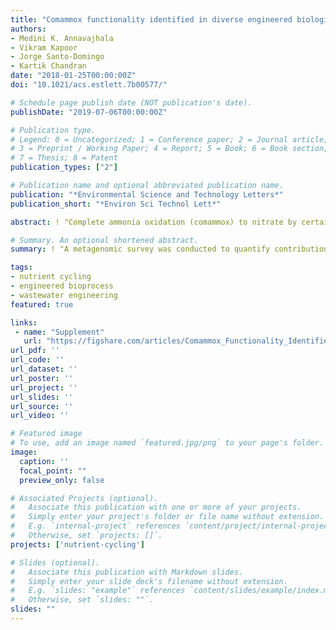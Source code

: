 ```yaml
---
title: "Comammox functionality identified in diverse engineered biological wastewater treatment"
authors:
- Medini K. Annavajhala
- Vikram Kapoor
- Jorge Santo-Domingo
- Kartik Chandran
date: "2018-01-25T00:00:00Z"
doi: "10.1021/acs.estlett.7b00577/"

# Schedule page publish date (NOT publication's date).
publishDate: "2019-07-06T00:00:00Z"

# Publication type.
# Legend: 0 = Uncategorized; 1 = Conference paper; 2 = Journal article;
# 3 = Preprint / Working Paper; 4 = Report; 5 = Book; 6 = Book section;
# 7 = Thesis; 8 = Patent
publication_types: ["2"]

# Publication name and optional abbreviated publication name.
publication: "*Environmental Science and Technology Letters*"
publication_short: "*Environ Sci Technol Lett*"

abstract: ! "Complete ammonia oxidation (comammox) to nitrate by certain Nitrospira-lineage bacteria (CMX) could contribute to overall nitrogen cycling in engineered biological nitrogen removal (BNR) processes in addition to the more well-documented nitrogen transformations by ammonia-oxidizing bacteria (AOB), nitrite-oxidizing bacteria (NOB), and anaerobic ammonia-oxidizing (anammox) bacteria (AMX). A metagenomic survey was conducted to quantify the presence and elucidate the potential functionality of CMX in 16 full-scale BNR configurations treating mainstream or sidestream wastewater. CMX proposed to date were combined with previously published AOB, NOB, and AMX genomes to create an expanded database for alignment of metagenomic reads. CMX-assigned metagenomic reads accounted for between 0.28 and 0.64% of total coding DNA sequences in all BNR configurations. Phylogenetic analysis of key nitrification functional genes *amoA*, encoding the α-subunit of ammonia monooxygenase, *haoB*, encoding the β-subunit of hydroxylamine oxidoreductase, and *nxrB*, encoding the β-subunit of nitrite oxidoreductase, confirmed that each BNR system contained coding regions for production of these enzymes by CMX specifically. Ultimately, the ubiquitous presence of CMX bacteria and metabolic functionality in such diverse system configurations emphasizes the need to translate novel bacterial transformations to engineered biological process interrogation, operation, and design."

# Summary. An optional shortened abstract.
summary: ! "A metagenomic survey was conducted to quantify contributions of comammox bacteria to overall nitrogen cycling in BNR processes."

tags:
- nutrient cycling
- engineered bioprocess
- wastewater engineering
featured: true

links:
 - name: "Supplement"
   url: "https://figshare.com/articles/Comammox_Functionality_Identified_in_Diverse_Engineered_Biological_Wastewater_Treatment_Systems/5844006/"
url_pdf: ''
url_code: ''
url_dataset: ''
url_poster: ''
url_project: ''
url_slides: ''
url_source: ''
url_video: ''

# Featured image
# To use, add an image named `featured.jpg/png` to your page's folder. 
image:
  caption: ''
  focal_point: ""
  preview_only: false

# Associated Projects (optional).
#   Associate this publication with one or more of your projects.
#   Simply enter your project's folder or file name without extension.
#   E.g. `internal-project` references `content/project/internal-project/index.md`.
#   Otherwise, set `projects: []`.
projects: ['nutrient-cycling']

# Slides (optional).
#   Associate this publication with Markdown slides.
#   Simply enter your slide deck's filename without extension.
#   E.g. `slides: "example"` references `content/slides/example/index.md`.
#   Otherwise, set `slides: ""`.
slides: ""
---
```

